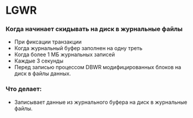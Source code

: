 # LGWR


### Когда начинает скидывать на диск в журнальные файлы
  - При фиксации транзакции
  - Когда журнальный буфер заполнен на одну треть 
  - Когда более 1 МБ журнальных записей
  - Каждые 3 секунды
  - Перед записью процессом DBWR модифицированных блоков на диск в файлы данных.


### Что делает: 
  - Записывает данные из журнального буфера на диск в журнальные файлы.